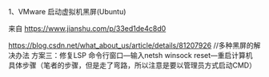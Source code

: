1、VMware 启动虚拟机黑屏(Ubuntu)

来自 <https://www.jianshu.com/p/33ed1de4c8d0> 

https://blog.csdn.net/what_about_us/article/details/81207926  //多种黑屏的解决办法
方案三：修复LSP
命令行窗口—输入netsh winsock reset—重启计算机
具体步骤（笔者的步骤，但是走了弯路，所以注意是要以管理员方式启动CMD）


